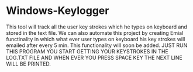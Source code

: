 # Windows-Keylogger
This tool will track all the user key strokes which he types on keyboard and stored in the text file.
We can also automate this project by creating Emial functinality in which what ever user types on keyboard his key strokes will emailed after every 5 min. 
This functionality will soon be added.
JUST RUN THIS PROGRAM YOU START GETTING YOUR KEYSTROKES IN THE LOG.TXT FILE AND WHEN EVER YOU PRESS SPACE KEY THE NEXT LINE WILL BE PRINTED.
